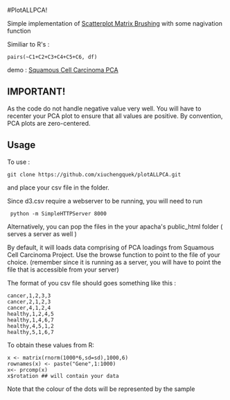 #PlotALLPCA!

Simple implementation of [Scatterplot Matrix Brushing](http://bl.ocks.org/mbostock/4063663) with some nagivation function

Similiar to R's : 

```
pairs(~C1+C2+C3+C4+C5+C6, df)
```


demo : [Squamous Cell Carcinoma PCA](https://pwbc.garvan.org.au/~xiuque/plotALLPCA/PlotAllThePCA/view.html)



## IMPORTANT!

As the code do not handle negative value very well. You will have to recenter your PCA plot to ensure that all values 
are positive. By convention, PCA plots are zero-centered.


## Usage 

To use : 
 
 `git clone https://github.com/xiuchengquek/plotALLPCA.git`
 
and place your csv file in the folder.

Since d3.csv require a webserver to be running, you will need to run 

```
 python -m SimpleHTTPServer 8000
```

Alternatively, you can pop the files in the your apacha's public_html folder ( serves a server as well )


By default, it will loads data comprising of PCA loadings from Squamous Cell Carcinoma Project. 
Use the browse function to point to the file of your choice. (remember since it is running as a server, you will have to point the file that is accessible from your server)


The format of you csv file should goes something like this :


```sample,PC1,PC2,PC3,PC4
cancer,1,2,3,3
cancer,2,1,2,3
cancer,4,1,2,4
healthy,1,2,4,5
healthy,1,4,6,7
healthy,4,5,1,2
healthy,5,1,6,7
```


To obtain these values from R:

```
x <- matrix(rnorm(1000*6,sd=sd),1000,6)
rownames(x) <- paste("Gene",1:1000)
x<- prcomp(x)
x$rotation ## will contain your data  
```

Note that the colour of the dots will be represented by the sample

 

